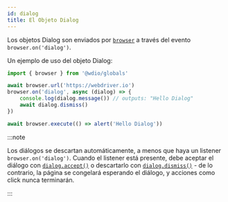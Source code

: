 ```yaml
---
id: dialog
title: El Objeto Dialog
---
```


Los objetos Dialog son enviados por [`browser`](/docs/api/browser) a través del evento `browser.on('dialog')`.

Un ejemplo de uso del objeto Dialog:

```ts
import { browser } from '@wdio/globals'

await browser.url('https://webdriver.io')
browser.on('dialog', async (dialog) => {
    console.log(dialog.message()) // outputs: "Hello Dialog"
    await dialog.dismiss()
})

await browser.execute(() => alert('Hello Dialog'))
```

:::note

Los diálogos se descartan automáticamente, a menos que haya un listener `browser.on('dialog')`. Cuando el listener está presente, debe aceptar el diálogo con [`dialog.accept()`](/docs/api/dialog/accept) o descartarlo con [`dialog.dismiss()`](/docs/api/dialog/dismiss) - de lo contrario, la página se congelará esperando el diálogo, y acciones como click nunca terminarán.

:::